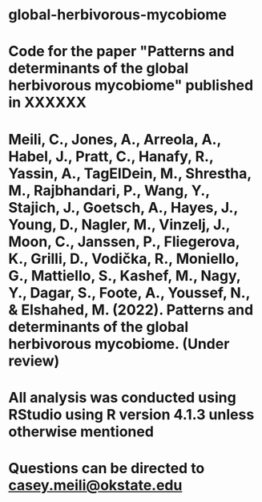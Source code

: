 # global-herbivorous-mycobiome
# Code for the paper "Patterns and determinants of the global herbivorous mycobiome" published in XXXXXX

# Meili, C., Jones, A., Arreola, A., Habel, J., Pratt, C., Hanafy, R., Yassin, A., TagElDein, M., Shrestha, M., Rajbhandari, P., Wang, Y., Stajich, J., Goetsch, A., Hayes, J., Young, D., Nagler, M., Vinzelj, J., Moon, C., Janssen, P., Fliegerova, K., Grilli, D., Vodička, R., Moniello, G., Mattiello, S., Kashef, M., Nagy, Y., Dagar, S., Foote, A., Youssef, N., & Elshahed, M. (2022). Patterns and determinants of the global herbivorous mycobiome. (Under review)

# All analysis was conducted using RStudio using R version 4.1.3 unless otherwise mentioned 
# Questions can be directed to casey.meili@okstate.edu
